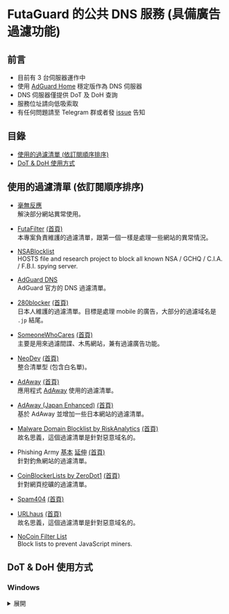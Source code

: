 # FutaGuard 的公共 DNS 服務 (具備廣告過濾功能)

## 前言

- 目前有 3 台伺服器運作中
- 使用 [AdGuard Home](https://adguard.com/en/adguard-home/overview.html) 穩定版作為 DNS 伺服器
- DNS 伺服器僅提供 DoT 及 DoH 查詢
- 服務位址請向低吸索取
- 有任何問題請至 Telegram 群或者發 [issue](https://github.com/FutaGuard/Public-DNS/issues) 告知

## 目錄

- [使用的過濾清單 (依訂閱順序排序)](#使用的過濾清單-依訂閱順序排序)
- [DoT & DoH 使用方式](#dot--doh-使用方式)

## 使用的過濾清單 (依訂閱順序排序)

- [毫無反應](https://bestpika.github.io/abp/hosts.txt)\
  解決部分網站異常使用。
- [FutaFilter](https://filter.futa.gg/hosts.txt) [(首頁)](https://github.com/FutaGuard/FutaFilter)\
  本專案負責維護的過濾清單，跟第一個一樣是處理一些網站的異常情況。
- [NSABlocklist](https://github.com/CHEF-KOCH/NSABlocklist/raw/master/HOSTS/HOSTS)\
  HOSTS file and research project to block all known NSA / GCHQ / C.I.A. / F.B.I. spying server.
- [AdGuard DNS](https://adguardteam.github.io/AdGuardSDNSFilter/Filters/filter.txt)\
  AdGuard 官方的 DNS 過濾清單。
- [280blocker](https://filters.futa.gg/280blocker/280blocker_adblock.txt) [(首頁)](https://280blocker.net)\
  日本人維護的過濾清單。目標是處理 mobile 的廣告，大部分的過濾域名是 `.jp` 結尾。
- [SomeoneWhoCares](https://someonewhocares.org/hosts/zero/hosts) [(首頁)](https://someonewhocares.org)\
  主要是用來過濾間諜、木馬網站，兼有過濾廣告功能。
- [NeoDev](https://github.com/neodevpro/neodevhost/raw/master/lite_adblocker) [(首頁)](https://github.com/neodevpro/neodevhost)\
  整合清單型 (包含白名單)。
- [AdAway](https://adaway.org/hosts.txt) [(首頁)](https://adaway.org)\
  應用程式 [AdAway](https://f-droid.org/packages/org.adaway/) 使用的過濾清單。
- [AdAway (Japan Enhanced)](https://logroid.github.io/adaway-hosts/hosts_no_white.txt) [(首頁)](https://logroid.github.io/adaway-hosts/)\
  基於 AdAway 並增加一些日本網站的過濾清單。
- [Malware Domain Blocklist by RiskAnalytics](https://mirror1.malwaredomains.com/files/domains.hosts) [(首頁)](https://www.malwaredomains.com)\
  故名思義，這個過濾清單是針對惡意域名的。
- Phishing Army [基本](https://phishing.army/download/phishing_army_blocklist.txt) [延伸](https://phishing.army/download/phishing_army_blocklist_extended.txt) [(首頁)](https://phishing.army)\
  針對釣魚網站的過濾清單。
- [CoinBlockerLists by ZeroDot1](https://zerodot1.gitlab.io/CoinBlockerLists/hosts) [(首頁)](https://zerodot1.gitlab.io/CoinBlockerListsWeb/)\
  針對網頁挖礦的過濾清單。
- [Spam404](https://raw.githubusercontent.com/Spam404/lists/master/main-blacklist.txt) [(首頁)](https://github.com/Spam404/lists)
  
- [URLhaus](https://curben.gitlab.io/malware-filter/urlhaus-filter-agh-online.txt) [(首頁)](https://gitlab.com/curben/urlhaus-filter)\
  故名思義，這個過濾清單是針對惡意域名的。
- [NoCoin Filter List](https://raw.githubusercontent.com/hoshsadiq/adblock-nocoin-list/master/hosts.txt)\
  Block lists to prevent JavaScript miners.
## DoT & DoH 使用方式

### Windows

<details><summary>展開</summary>

- 安裝最新版 [AuroraDNS.GUI](https://github.com/mili-tan/AuroraDNS.GUI/releases) 後開啟主視窗戳「設置」。\
![win_01](https://p176.p0.n0.cdn.getcloudapp.com/items/Apujg1pP/Snipaste_2020-05-12_11-54-58.png)

- 依照紅框圈選的部分來設定，完成後點擊確定。\
![win_02](https://p176.p0.n0.cdn.getcloudapp.com/items/geuWQY5b/2.png)

- 最後點擊最左側的圖是更換系統 DNS。\
![win_03](https://p176.p0.n0.cdn.getcloudapp.com/items/kpuLrmPp/3.png)

- 最後點開 <https://check.futa.gg> 測試。

</details>
